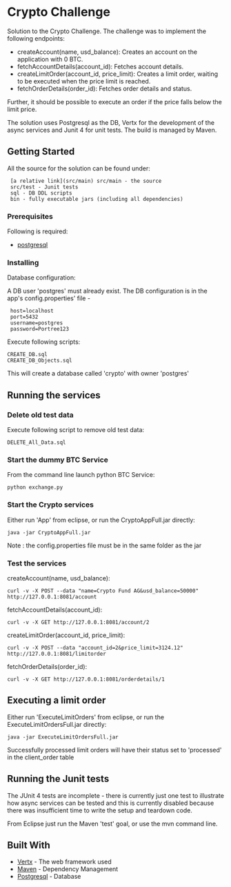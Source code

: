 # Crypto Challenge

Solution to the Crypto Challenge. The challenge was to implement the following endpoints:

* createAccount(name, usd_balance): Creates an account on the application with 0 BTC.
* fetchAccountDetails(account_id): Fetches account details.
* createLimitOrder(account_id, price_limit): Creates a limit order, waiting to be executed when the price limit is reached.
* fetchOrderDetails(order_id): Fetches order details and status.

Further, it should be possible to execute an order if the price falls below the limit price.

The solution uses Postgresql as the DB, Vertx for the development of the async services and Junit 4 for unit tests. The build is managed by Maven.

## Getting Started

All the source for the solution can be found under:

     [a relative link](src/main) src/main - the source  
     src/test - Junit tests  
     sql - DB DDL scripts  
     bin - fully executable jars (including all dependencies)  

### Prerequisites

Following is required:

* [postgresql](https://www.postgresql.org/)

### Installing

Database configuration:

A DB user 'postgres' must already exist. The DB configuration is in the app's config.properties' file - 

     host=localhost  
     port=5432  
     username=postgres  
     password=Portree123   

Execute following scripts:

```
CREATE_DB.sql
CREATE_DB_Objects.sql
```
This will create a database called 'crypto' with owner 'postgres'

## Running the services

### Delete old test data

Execute following script to remove old test data:  

```
DELETE_All_Data.sql
```

### Start the dummy BTC Service 

From the command line launch python BTC Service:  

```
python exchange.py
```

### Start the Crypto services  

Either run 'App' from eclipse, or run the CryptoAppFull.jar directly:  

```
java -jar CryptoAppFull.jar
```
Note : the config.properties file must be in the same folder as the jar

### Test the services

createAccount(name, usd_balance):  
```
curl -v -X POST --data "name=Crypto Fund AG&usd_balance=50000" http://127.0.0.1:8081/account
```

fetchAccountDetails(account_id):

```
curl -v -X GET http://127.0.0.1:8081/account/2
```
createLimitOrder(account_id, price_limit):  
```
curl -v -X POST --data "account_id=2&price_limit=3124.12" http://127.0.0.1:8081/limitorder
```

fetchOrderDetails(order_id): 
```
curl -v -X GET http://127.0.0.1:8081/orderdetails/1
```
## Executing a limit order

Either run 'ExecuteLimitOrders' from eclipse, or run the ExecuteLimitOrdersFull.jar directly:  

```
java -jar ExecuteLimitOrdersFull.jar
```
Successfully processed limit orders will have their status set to 'processed' in the client_order table

## Running the Junit tests

The JUnit 4 tests are incomplete - there is currently just one test to illustrate how async services can be tested and this is currently disabled because there was insufficient time to write the setup and teardown code. 

From Eclipse just run the Maven 'test' goal, or use the mvn command line.


## Built With

* [Vertx](https://vertx.io/) - The web framework used
* [Maven](https://maven.apache.org/) - Dependency Management
* [Postgresql](https://www.postgresql.org/) - Database
